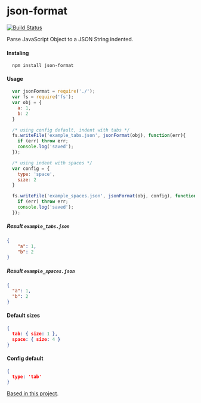 json-format
==========

[![Build Status](https://travis-ci.org/luizstacio/json-format.svg?branch=master)](https://travis-ci.org/luizstacio/json-format.svg?branch=master)

Parse JavaScript Object to a JSON String indented.

#### Instaling
```
  npm install json-format
```

#### Usage
``` js
  var jsonFormat = require('./');
  var fs = require('fs');
  var obj = {
    a: 1,
    b: 2
  }

  /* using config default, indent with tabs */
  fs.writeFile('example_tabs.json', jsonFormat(obj), function(err){
    if (err) throw err;
    console.log('saved');
  });

  /* using indent with spaces */
  var config = {
    type: 'space',
    size: 2
  }

  fs.writeFile('example_spaces.json', jsonFormat(obj, config), function(err){
    if (err) throw err;
    console.log('saved');
  });
```

##### Result `example_tabs.json`
``` json
{
    "a": 1,
    "b": 2
}
```

##### Result `example_spaces.json`
``` json
{
  "a": 1,
  "b": 2
}
```

#### Default sizes
``` json
{
  tab: { size: 1 },
  space: { size: 4 }
}
```

#### Config default
``` json
{
  type: 'tab'
}
```

[Based in this project](https://github.com/phoboslab/json-format).
